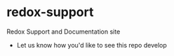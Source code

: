 # redox-support
Redox Support and Documentation site

* Let us know how you'd like to see this repo develop 